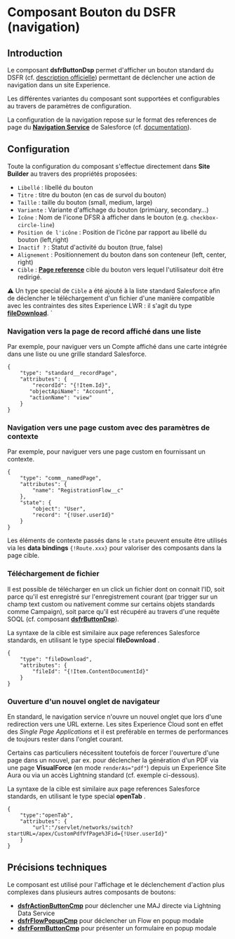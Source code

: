 # Composant Bouton du **DSFR** (navigation)

## Introduction

Le composant **dsfrButtonDsp** permet d'afficher un bouton standard du DSFR (cf. [description officielle](https://www.systeme-de-design.gouv.fr/elements-d-interface/composants/bouton)) permettant de déclencher une action de navigation dans un site Experience.

Les différentes variantes du composant sont supportées et configurables au travers de paramètres de configuration.

La configuration de la navigation repose sur le format des references de page du **[Navigation Service](https://developer.salesforce.com/docs/component-library/documentation/en/lwc/lwc.use_navigate_basic)** de Salesforce (cf. [documentation](https://developer.salesforce.com/docs/component-library/documentation/en/lwc/lwc.reference_page_reference_type)).
 

## Configuration

Toute la configuration du composant s'effectue directement dans **Site Builder** au travers des propriétés proposées:
* `Libellé` : libellé du bouton
* `Titre` : titre du bouton (en cas de survol du bouton)
* `Taille` : taille du bouton (small, medium, large)
* `Variante` : Variante d'affichage du bouton (primùary, secondary...)
* `Icône` : Nom de l'icone DFSR à afficher dans le bouton (e.g. `checkbox-circle-line`)
* `Position de l'icône` : Position de l'icône par rapport au libellé du bouton (left,right)
* `Inactif ?` : Statut d'activité du bouton (true, false)
* `Alignement` : Positionnement du bouton dans son conteneur (left, center, right)
* `Cible` : **[Page reference](https://developer.salesforce.com/docs/component-library/documentation/en/lwc/lwc.reference_page_reference_type)** cible du bouton vers lequel l'utilisateur doit être redirigé.


⚠️ Un type special de `Cible` a été ajouté à la liste standard Salesforce afin de déclencher le téléchargement d'un fichier d'une manière compatible avec les contraintes des sites Experience LWR : il s'agit du type **[fileDownload](#Téléchargement-de-fichier)**.
`
### Navigation vers la page de record affiché dans une liste

Par exemple, pour naviguer vers un Compte affiché dans une carte intégrée dans une liste ou une grille standard Salesforce.

```
{
    "type": "standard__recordPage",
    "attributes": {
        "recordId": "{!Item.Id}",
       "objectApiName": "Account",
       "actionName": "view"
    }
}
```

### Navigation vers une page custom avec des paramètres de contexte

Par exemple, pour naviguer vers une page custom en fournissant un contexte.

```
{
    "type": "comm__namedPage",
    "attributes": {
        "name": "RegistrationFlow__c"
    },
    "state": {
        "object": "User",
        "record": "{!User.userId}"
    }
}
```

Les éléments de contexte passés dans le `state` peuvent ensuite être utilisés via les **data bindings** `{!Route.xxx}` pour valoriser des composants dans la page cible.


### Téléchargement de fichier

Il est possible de télécharger en un click un fichier dont on connait l'ID, soit parce qu'il est enregistré sur l'enregistrement courant (par trigger sur un champ text custom ou nativement comme sur certains objets standards comme Campaign), soit parce qu'il est récupéré au travers d'une requête SOQL (cf. composant **[dsfrButtonDsp](/help/dsfrButtonDsp.md)**).

La syntaxe de la cible est similaire aux page references Salesforce standards, en utilisant le type special **fileDownload** .

```
{
    "type": "fileDownload",
    "attributes": {
        "fileId": "{!Item.ContentDocumentId}"
    }
}
```

### Ouverture d'un nouvel onglet de navigateur

En standard, le navigation service n'ouvre un nouvel onglet que lors d'une redirection
vers une URL externe. Les sites Experience Cloud sont en effet des _Single Page Applications_
et il est preférable en termes de performances de toujours rester dans l'onglet courant.

Certains cas particuliers nécessitent toutefois de forcer l'ouverture d'une page dans un nouvel,
par ex. pour déclencher la génération d'un PDF via une page **VisualForce** (en mode `renderAs="pdf"`)
depuis un Experience Site Aura ou via un accès Lightning standard (cf. exemple ci-dessous).

La syntaxe de la cible est similaire aux page references Salesforce standards, en utilisant le type special **openTab** .

```
{
    "type":"openTab",
    "attributes": {
        "url":"/servlet/networks/switch?startURL=/apex/CustomPdfVfPage%3Fid={!User.userId}"
    }
}
```

## Précisions techniques

Le composant est utilisé pour l'affichage et le déclenchement d'action plus complexes dans plusieurs autres composants de boutons:
* **[dsfrActionButtonCmp](/help/dsfrActionButtonCmp.md)** pour déclencher une MAJ directe via Lightning Data Service
* **[dsfrFlowPopupCmp](/help/dsfrFlowPopupCmp.md)** pour déclencher un Flow en popup modale
* **[dsfrFormButtonCmp](/help/dsfrFormButtonCmp.md)** pour présenter un formulaire en popup modale